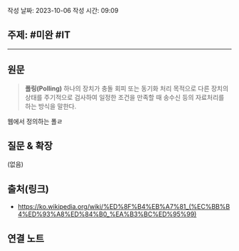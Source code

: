 

작성 날짜: 2023-10-06
작성 시간: 09:09

## 주제: #미완 #IT


----
## 원문

> **폴링(Polling)**
>  하나의 장치가 충돌 회피 또는 동기화 처리 목적으로 다른 장치의 상태를 주기적으로 검사하여 일정한 조건을 만족할 때 송수신 등의 자료처리를 하는 방식을 말한다. 

웹에서 정의하는 폴ㄹ
## 질문 & 확장

(없음)

## 출처(링크)
- https://ko.wikipedia.org/wiki/%ED%8F%B4%EB%A7%81_(%EC%BB%B4%ED%93%A8%ED%84%B0_%EA%B3%BC%ED%95%99)

## 연결 노트










